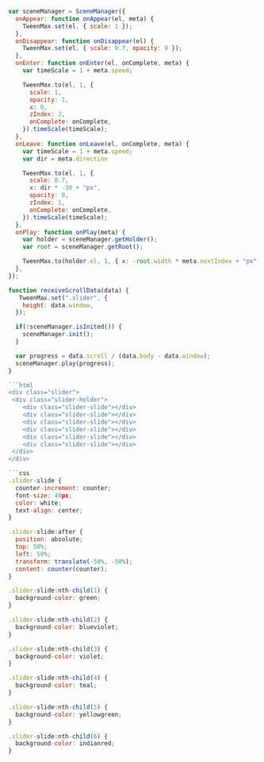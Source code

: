 ````javascript
var sceneManager = SceneManager({
  onAppear: function onAppear(el, meta) {
    TweenMax.set(el, { scale: 1 });
  },
  onDisappear: function onDisappear(el) {
    TweenMax.set(el, { scale: 0.7, opacity: 0 });
  },
  onEnter: function onEnter(el, onComplete, meta) {
    var timeScale = 1 + meta.speed;

    TweenMax.to(el, 1, {
      scale: 1,
      opacity: 1,
      x: 0,
      zIndex: 2,
      onComplete: onComplete,
    }).timeScale(timeScale);
  },
  onLeave: function onLeave(el, onComplete, meta) {
    var timeScale = 1 + meta.speed;
    var dir = meta.direction

    TweenMax.to(el, 1, {
      scale: 0.7,
      x: dir * -30 + "px",
      opacity: 0,
      zIndex: 1,
      onComplete: onComplete,
    }).timeScale(timeScale);
  },
  onPlay: function onPlay(meta) {
    var holder = sceneManager.getHolder();
    var root = sceneManager.getRoot();

    TweenMax.to(holder.el, 1, { x: -root.width * meta.nextIndex + "px" });
  },
});

function receiveScrollData(data) {
   TweenMax.set(".slider", {
    height: data.window,
  });

  if(!sceneManager.isInited()) {
    sceneManager.init();
  }

  var progress = data.scroll / (data.body - data.window);
  sceneManager.play(progress);
}

```html
<div class="slider">
 <div class="slider-holder">
    <div class="slider-slide"></div>
    <div class="slider-slide"></div>
    <div class="slider-slide"></div>
    <div class="slider-slide"></div>
    <div class="slider-slide"></div>
    <div class="slider-slide"></div>
 </div>
</div>

```css
.slider-slide {
  counter-increment: counter;
  font-size: 40px;
  color: white;
  text-align: center;
}

.slider-slide:after {
  position: absolute;
  top: 50%;
  left: 50%;
  transform: translate(-50%, -50%);
  content: counter(counter);
}

.slider-slide:nth-child(1) {
  background-color: green;
}

.slider-slide:nth-child(2) {
  background-color: blueviolet;
}

.slider-slide:nth-child(3) {
  background-color: violet;
}

.slider-slide:nth-child(4) {
  background-color: teal;
}

.slider-slide:nth-child(5) {
  background-color: yellowgreen;
}

.slider-slide:nth-child(6) {
  background-color: indianred;
}
````
